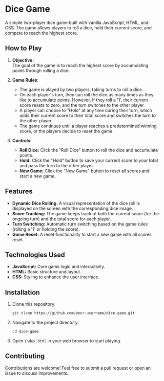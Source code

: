 # Dice Game

A simple two-player dice game built with vanilla JavaScript, HTML, and CSS. The game allows players to roll a dice, hold their current score, and compete to reach the highest score. 

## How to Play

1. **Objective:**  
   The goal of the game is to reach the highest score by accumulating points through rolling a dice.

2. **Game Rules:**
   - The game is played by two players, taking turns to roll a dice.
   - On each player's turn, they can roll the dice as many times as they like to accumulate points. However, if they roll a '1', their current score resets to zero, and the turn switches to the other player.
   - A player can choose to "Hold" at any time during their turn, which adds their current score to their total score and switches the turn to the other player.
   - The game continues until a player reaches a predetermined winning score, or the players decide to reset the game.

3. **Controls:**
   - **Roll Dice:** Click the "Roll Dice" button to roll the dice and accumulate points.
   - **Hold:** Click the "Hold" button to save your current score to your total and pass the turn to the other player.
   - **New Game:** Click the "New Game" button to reset all scores and start a new game.

## Features

- **Dynamic Dice Rolling:** A visual representation of the dice roll is displayed on the screen with the corresponding dice image.
- **Score Tracking:** The game keeps track of both the current score (for the ongoing turn) and the total score for each player.
- **Turn Switching:** Automatic turn switching based on the game rules (rolling a '1' or holding the score).
- **Game Reset:** A reset functionality to start a new game with all scores reset.

## Technologies Used

- **JavaScript:** Core game logic and interactivity.
- **HTML:** Basic structure and layout.
- **CSS:** Styling to enhance the user interface.

## Installation

1. Clone this repository:
   ```bash
   git clone https://github.com/your-username/dice-game.git
   ```
2. Navigate to the project directory:
   ```bash
   cd dice-game
   ```
3. Open `index.html` in your web browser to start playing.

## Contributing

Contributions are welcome! Feel free to submit a pull request or open an issue to discuss improvements.
